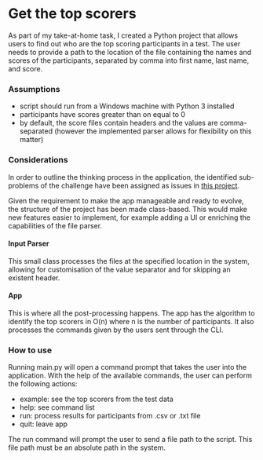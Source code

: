 # Get the top scorers
As part of my take-at-home task, I created a Python project that allows users to find out who are the top scoring participants in a test. The user needs to provide a path to the location of the file containing the names and scores of the participants, separated by comma into first name, last name, and score.

### Assumptions
- script should run from a Windows machine with Python 3 installed
- participants have scores greater than on equal to 0
- by default, the score files contain headers and the values are comma-separated (however the implemented parser allows for flexibility on this matter)
  
### Considerations
In order to outline the thinking process in the application, the identified sub-problems of the challenge have been assigned as issues in [this project](https://github.com/users/miru-pirvulescu/projects/1).

Given the requirement to make the app manageable and ready to evolve, the structure of the project has been made class-based. This would make new features easier to implement, for example adding a UI or enriching the capabilities of the file parser.

#### Input Parser
This small class processes the files at the specified location in the system, allowing for customisation of the value separator and for skipping an existent header.

#### App
This is where all the post-processing happens. The app has the algorithm to identify the top scorers in O(n) where n is the number of participants. It also processes the commands given by the users sent through the CLI.

### How to use
Running main.py will open a command prompt that takes the user into the application. With the help of the available commands, the user can perform the following actions:
  - example: see the top scorers from the test data
  - help: see command list
  - run: process results for participants from .csv or .txt file
  - quit: leave app
    
The run command will prompt the user to send a file path to the script. This file path must be an absolute path in the system.
